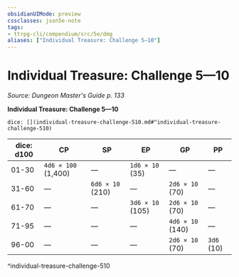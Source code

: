 ```yaml
---
obsidianUIMode: preview
cssclasses: json5e-note
tags:
- ttrpg-cli/compendium/src/5e/dmg
aliases: ["Individual Treasure: Challenge 5—10"]
---
```

# Individual Treasure: Challenge 5—10
*Source: Dungeon Master's Guide p. 133* 

**Individual Treasure: Challenge 5—10**

`dice: [](individual-treasure-challenge-510.md#^individual-treasure-challenge-510)`

| dice: d100 | CP | SP | EP | GP | PP |
|------------|----|----|----|----|----|
| 01-30 | `4d6 × 100` (1,400) | — | `1d6 × 10` (35) | — | — |
| 31-60 | — | `6d6 × 10` (210) | — | `2d6 × 10` (70) | — |
| 61-70 | — | — | `3d6 × 10` (105) | `2d6 × 10` (70) | — |
| 71-95 | — | — | — | `4d6 × 10` (140) | — |
| 96-00 | — | — | — | `2d6 × 10` (70) | `3d6` (10) |
^individual-treasure-challenge-510